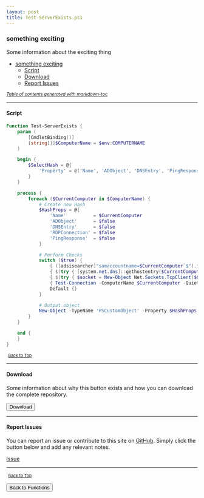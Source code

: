 ```yaml
---
layout: post
title: Test-ServerExists.ps1
---
```


### something exciting

Some information about the exciting thing

- [something exciting](#something-exciting)
  - [Script](#script)
  - [Download](#download)
  - [Report Issues](#report-issues)

<small><i><a href='http://ecotrust-canada.github.io/markdown-toc/'>Table of contents generated with markdown-toc</a></i></small>

---

#### Script

```powershell
Function Test-ServerExists {
    param (
        [CmdletBinding()]
        [string[]]$ComputerName = $env:COMPUTERNAME
    )

    begin {
        $SelectHash = @{
            'Property' = @('Name', 'ADObject', 'DNSEntry', 'PingResponse', 'RDPConnection')
        }
    }

    process {
        foreach ($CurrentComputer in $ComputerName) {
            # Create new Hash
            $HashProps = @{
                'Name'          = $CurrentComputer
                'ADObject'      = $false
                'DNSEntry'      = $false
                'RDPConnection' = $false
                'PingResponse'  = $false
            }

            # Perform Checks
            switch ($true) {
                { ([adsisearcher]"samaccountname=$CurrentComputer`$").findone() } { $HashProps.ADObject = $true }
                { $(try { [system.net.dns]::gethostentry($CurrentComputer) } catch {}) } { $HashProps.DNSEntry = $true }
                { $(try { $socket = New-Object Net.Sockets.TcpClient($CurrentComputer, 3389); if ($socket.Connected) { $true }; $socket.Close() } catch {}) } { $HashProps.RDPConnection = $true }
                { Test-Connection -ComputerName $CurrentComputer -Quiet -Count 1 } { $HashProps.PingResponse = $true }
                Default {}
            }

            # Output object
            New-Object -TypeName 'PSCustomObject' -Property $HashProps | Select-Object @SelectHash
        }
    }

    end {
    }
}
```

<span style="font-size:11px;"><a href="#"><i class="fas fa-caret-up" aria-hidden="true" style="color: white; margin-right:5px;"></i>Back to Top</a></span>

---

#### Download

Some information about why this button exists and how you can download the complete repository.

<button class="btn" type="submit" onclick="window.open('/PowerShell/functions/Test-ServerExists.ps1')">
    <i class="fa fa-cloud-download-alt">
    </i>
        Download
</button>

---

#### Report Issues

You can report an issue or contribute to this site on <a href="https://github.com/BanterBoy/scripts-blog/issues">GitHub</a>. Simply click the button below and add any relevant notes.

<!-- Place this tag where you want the button to render. -->

<a class="github-button" href="https://github.com/BanterBoy/scripts-blog/issues/new?title=Test-ServerExists.ps1&body=There is a problem with this function. Please find details below." data-show-count="true" aria-label="Issue BanterBoy/scripts-blog on GitHub">Issue</a>

---

<span style="font-size:11px;"><a href="#"><i class="fas fa-caret-up" aria-hidden="true" style="color: white; margin-right:5px;"></i>Back to Top</a></span>

<a href="/menu/_pages/functions.html">
    <button class="btn">
        <i class='fas fa-reply'>
        </i>
            Back to Functions
    </button>
</a>

[1]: http://ecotrust-canada.github.io/markdown-toc
[2]: https://github.com/googlearchive/code-prettify

```

```
